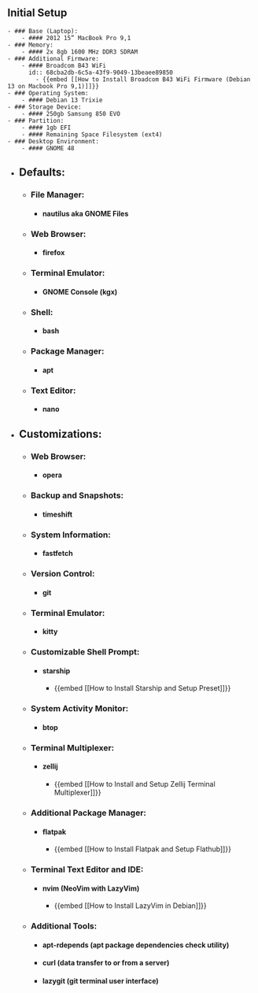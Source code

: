 ## Initial Setup
	- ### Base (Laptop):
		- #### 2012 15” MacBook Pro 9,1
	- ### Memory:
		- #### 2x 8gb 1600 MHz DDR3 SDRAM
	- ### Additional Firmware:
		- #### Broadcom B43 WiFi
		  id:: 68cba2db-6c5a-43f9-9049-13beaee89850
			- {{embed [[How to Install Broadcom B43 WiFi Firmware (Debian 13 on Macbook Pro 9,1)]]}}
	- ### Operating System:
		- #### Debian 13 Trixie
	- ### Storage Device:
		- #### 250gb Samsung 850 EVO
	- ### Partition:
		- #### 1gb EFI
		- #### Remaining Space Filesystem (ext4)
	- ### Desktop Environment:
		- #### GNOME 48
- ## Defaults:
	- ### File Manager:
		- #### nautilus aka GNOME Files
	- ### Web Browser:
		- #### firefox
	- ### Terminal Emulator:
		- #### GNOME Console (kgx)
	- ### Shell:
		- #### bash
	- ### Package Manager:
		- #### apt
	- ### Text Editor:
		- #### nano
- ## Customizations:
	- ### Web Browser:
		- #### opera
	- ### Backup and Snapshots:
		- #### timeshift
	- ### System Information:
		- #### fastfetch
	- ### Version Control:
		- #### git
	- ### Terminal Emulator:
		- #### kitty
	- ### Customizable Shell Prompt:
		- #### starship
			- {{embed [[How to Install Starship and Setup Preset]]}}
	- ### System Activity Monitor:
		- #### btop
	- ### Terminal Multiplexer:
		- #### zellij
			- {{embed [[How to Install and Setup Zellij Terminal Multiplexer]]}}
	- ### Additional Package Manager:
		- #### flatpak
			- {{embed [[How to Install Flatpak and Setup Flathub]]}}
	- ### Terminal Text Editor and IDE:
		- #### nvim (NeoVim with LazyVim)
			- {{embed [[How to Install LazyVim in Debian]]}}
	- ### Additional Tools:
		- #### apt-rdepends (apt package dependencies check utility)
		- #### curl (data transfer to or from a server)
		- #### lazygit (git terminal user interface)